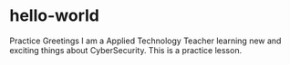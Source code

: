 # hello-world
Practice
Greetings I am a Applied Technology Teacher learning new and exciting things about CyberSecurity. This is a practice lesson.

